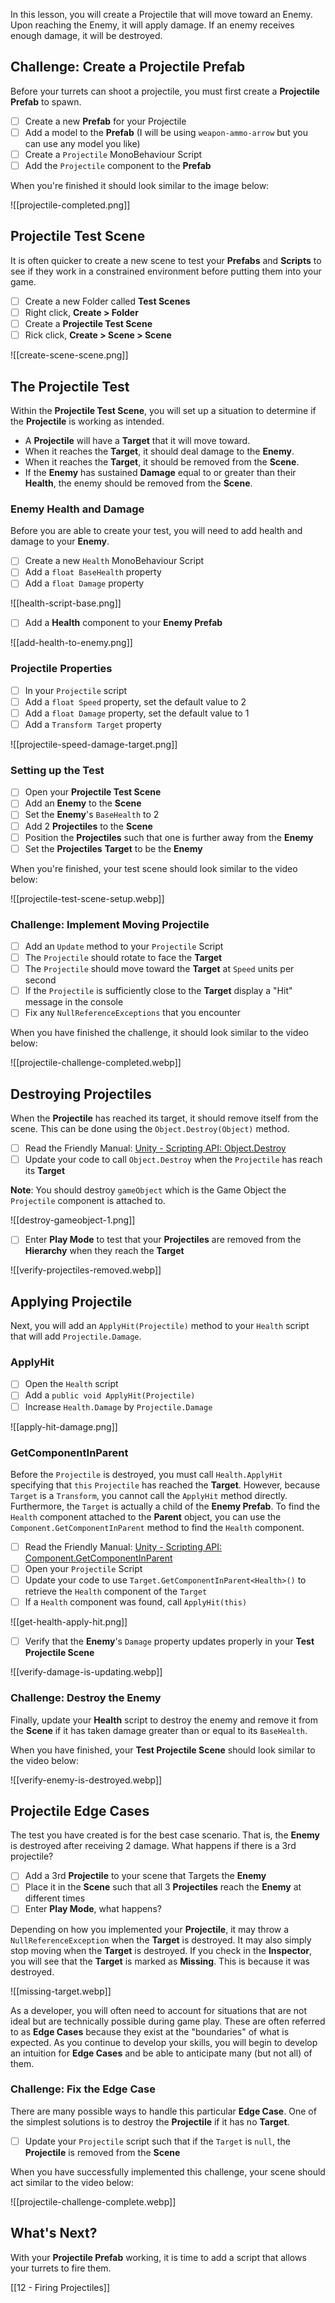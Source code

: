 In this lesson, you will create a Projectile that will move toward an Enemy. Upon reaching the Enemy, it will apply damage. If an enemy receives enough damage, it will be destroyed.

## Challenge: Create a Projectile Prefab
Before your turrets can shoot a projectile, you must first create a **Projectile Prefab** to spawn.

- [ ] Create a new **Prefab** for your Projectile
- [ ] Add a model to the **Prefab** (I will be using `weapon-ammo-arrow` but you can use any model you like)
- [ ] Create a `Projectile` MonoBehaviour Script
- [ ] Add the `Projectile` component to the **Prefab**

When you're finished it should look similar to the image below:

![[projectile-completed.png]]

## Projectile Test Scene
It is often quicker to create a new scene to test your **Prefabs** and **Scripts** to see if they work in a constrained environment before putting them into your game.

- [ ] Create a new Folder called **Test Scenes**
- [ ] Right click, **Create > Folder**
- [ ] Create a **Projectile Test Scene**
- [ ] Rick click, **Create > Scene > Scene**

![[create-scene-scene.png]]

## The Projectile Test
Within the **Projectile Test Scene**, you will set up a situation to determine if the **Projectile** is working as intended.

* A **Projectile** will have a **Target** that it will move toward. 
* When it reaches the **Target**, it should deal damage to the **Enemy**. 
* When it reaches the **Target**, it should be removed from the **Scene**.
* If the **Enemy** has sustained **Damage** equal to or greater than their **Health**, the enemy should be removed from the **Scene**.

### Enemy Health and Damage
Before you are able to create your test, you will need to add health and damage to your **Enemy**.

- [ ] Create a new `Health` MonoBehaviour Script
- [ ] Add a `float BaseHealth` property
- [ ] Add a `float Damage` property

![[health-script-base.png]]

- [ ] Add a **Health** component to your **Enemy Prefab**

![[add-health-to-enemy.png]]

### Projectile Properties
- [ ] In your `Projectile` script 
- [ ] Add a `float Speed` property, set the default value to 2
- [ ] Add a `float Damage` property, set the default value to 1
- [ ] Add a `Transform Target` property

![[projectile-speed-damage-target.png]]

### Setting up the Test

- [ ] Open your **Projectile Test Scene**
- [ ] Add an **Enemy** to the **Scene**
- [ ] Set the **Enemy**'s `BaseHealth` to 2
- [ ] Add 2 **Projectiles** to the **Scene**
- [ ] Position the **Projectiles** such that one is further away from the **Enemy**
- [ ] Set the **Projectiles** **Target** to be the **Enemy**

When you're finished, your test scene should look similar to the video below:

![[projectile-test-scene-setup.webp]]

### Challenge: Implement Moving Projectile

- [ ] Add an `Update` method to your `Projectile` Script
- [ ] The `Projectile` should rotate to face the **Target**
- [ ] The `Projectile` should move toward the **Target** at `Speed` units per second
- [ ] If the `Projectile` is sufficiently close to the **Target** display a "Hit" message in the console
- [ ] Fix any `NullReferenceExceptions` that you encounter

When you have finished the challenge, it should look similar to the video below:

![[projectile-challenge-completed.webp]]

## Destroying Projectiles
When the **Projectile** has reached its target, it should remove itself from the scene. This can be done using the `Object.Destroy(Object)` method.

- [ ] Read the Friendly Manual: [Unity - Scripting API: Object.Destroy](https://docs.unity3d.com/ScriptReference/Object.Destroy.html)
- [ ] Update your code to call `Object.Destroy` when the `Projectile` has reach its **Target**

**Note**: You should destroy `gameObject` which is the Game Object the `Projectile` component is attached to.

![[destroy-gameobject-1.png]]

- [ ] Enter **Play Mode** to test that your **Projectiles** are removed from the **Hierarchy** when they reach the **Target**

![[verify-projectiles-removed.webp]]

## Applying Projectile

Next, you will add an `ApplyHit(Projectile)` method to your `Health` script that will add `Projectile.Damage`. 

### ApplyHit
- [ ] Open the `Health` script
- [ ] Add a `public void ApplyHit(Projectile)`
- [ ] Increase `Health.Damage` by `Projectile.Damage`

![[apply-hit-damage.png]]

### GetComponentInParent
Before the `Projectile` is destroyed, you must call `Health.ApplyHit` specifying that `this` ``Projectile`` has reached the **Target**. However, because `Target` is a `Transform`, you cannot call the `ApplyHit` method directly.  Furthermore, the `Target` is actually a child of the **Enemy Prefab**. To find the `Health` component attached to the **Parent** object, you can use the `Component.GetComponentInParent` method to find the `Health` component.

- [ ] Read the Friendly Manual: [Unity - Scripting API: Component.GetComponentInParent](https://docs.unity3d.com/6000.0/Documentation/ScriptReference/Component.GetComponentInParent.html)
- [ ] Open your `Projectile` Script
- [ ] Update your code to use `Target.GetComponentInParent<Health>()` to retrieve the `Health` component of the `Target`
- [ ] If a `Health` component was found, call `ApplyHit(this)`

![[get-health-apply-hit.png]]

- [ ] Verify that the **Enemy**'s `Damage` property updates properly in your **Test Projectile Scene** 

![[verify-damage-is-updating.webp]]

### Challenge: Destroy the Enemy
Finally, update your **Health** script to destroy the enemy and remove it from the **Scene** if it has taken damage greater than or equal to its `BaseHealth`.

When you have finished, your **Test Projectile Scene** should look similar to the video below:

![[verify-enemy-is-destroyed.webp]]

## Projectile Edge Cases
The test you have created is for the best case scenario. That is, the **Enemy** is destroyed after receiving 2 damage. What happens if there is a 3rd projectile?

- [ ] Add a 3rd **Projectile** to your scene that Targets the **Enemy**
- [ ] Place it in the **Scene** such that all 3 **Projectiles** reach the **Enemy** at different times
- [ ] Enter **Play Mode**, what happens?

Depending on how you implemented your **Projectile**, it may throw a `NullReferenceException` when the **Target** is destroyed. It may also simply stop moving when the **Target** is destroyed. If you check in the **Inspector**, you will see that the **Target** is marked as **Missing**. This is because it was destroyed.

![[missing-target.webp]]

As a developer, you will often need to account for situations that are not ideal but are technically possible during game play. These are often referred to as **Edge Cases** because they exist at the "boundaries" of what is expected. As you continue to develop your skills, you will begin to develop an intuition for **Edge Cases** and be able to anticipate many (but not all) of them.

### Challenge: Fix the Edge Case
There are many possible ways to handle this particular **Edge Case**. One of the simplest solutions is to destroy the **Projectile** if it has no **Target**. 

- [ ] Update your `Projectile` script such that if the `Target` is `null`, the **Projectile** is removed from the **Scene**

When you have successfully implemented this challenge, your scene should act similar to the video below:

![[projectile-challenge-complete.webp]]

## What's Next?
With your **Projectile Prefab** working, it is time to add a script that allows your turrets to fire them.

[[12 - Firing Projectiles]]